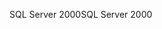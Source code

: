 <span data-ttu-id="5f241-101">SQL Server 2000</span><span class="sxs-lookup"><span data-stu-id="5f241-101">SQL Server 2000</span></span>